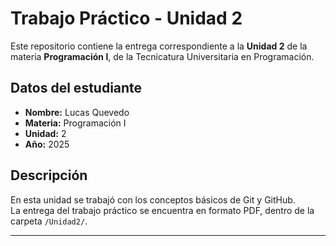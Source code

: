 # Trabajo Práctico - Unidad 2

Este repositorio contiene la entrega correspondiente a la **Unidad 2** de la materia **Programación I**, de la Tecnicatura Universitaria en Programación.

## Datos del estudiante

- **Nombre:** Lucas Quevedo
- **Materia:** Programación I  
- **Unidad:** 2  
- **Año:** 2025

## Descripción

En esta unidad se trabajó con los conceptos básicos de Git y GitHub.  
La entrega del trabajo práctico se encuentra en formato PDF, dentro de la carpeta `/Unidad2/`.

---
